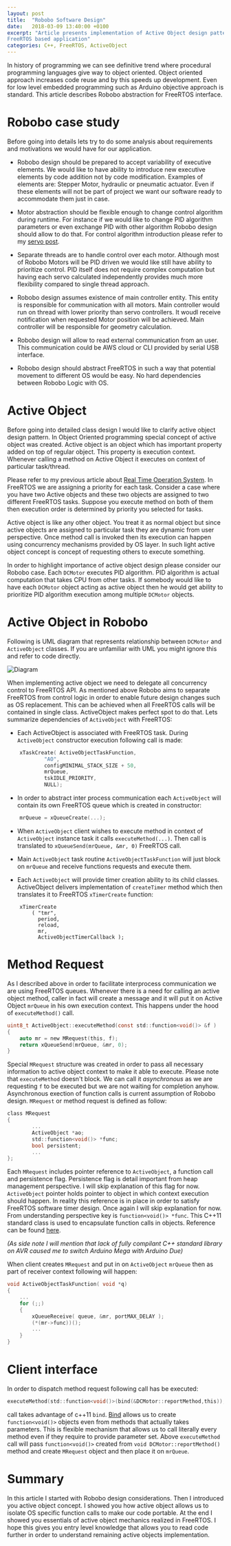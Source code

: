 ```yaml
---
layout: post
title:  "Robobo Software Design"
date:   2018-03-09 13:40:00 +0100
excerpt: "Article presents implementation of Active Object design pattern for
FreeRTOS based application"
categories: C++, FreeRTOS, ActiveObject
---
```

In history of programming we can see definitive trend where procedural
programming languages give way to object oriented. Object oriented approach
increases code reuse and by this speeds up development.  Even for low level
embedded programming such as Arduino objective approach is standard. This
article describes Robobo abstraction for FreeRTOS interface.


# Robobo case study
Before going into details lets try to do some analysis about requirements and
motivations we would have for our application. 

- Robobo design should be prepared to accept variability of executive elements. 
  We would like to have ability to introduce new executive elements by
code addition not by code modification. Examples of elements are: Stepper
Motor, hydraulic or pneumatic actuator. Even if these elements will not be part
of project we want our software ready to accommodate them just in case. 

- Motor abstraction should be flexible enough to change control algorithm
  during runtime. For instance if we would like to change PID algorithm
parameters or even exchange PID with other algorithm Robobo design should allow
to do that. For control algorithm introduction please refer to my [servo post](
https://leszek-wojcik.github.io/robobo/arduino/servo/encoder/pololu/hbridge/pid/2017/12/29/servo.html).

- Separate threads are to handle control over each motor. Although most of
  Robobo Motors will be PID driven we would like still have ability to
prioritize control. PID itself does not require complex computation but having
each servo calculated independently provides much more flexibility compared to
single thread approach.

- Robobo design assumes existence of main controller entity. This entity is
  responsible for communication with all motors. Main controller would run on
thread with lower priority than servo controllers. It woudl receive
notification when requested Motor position will be achieved. Main controller
will be responsible for geometry calculation. 

- Robobo design will allow to read external communication from an user. 
  This communication could be AWS cloud or CLI provided by serial USB interface.

- Robobo design should abstract FreeRTOS in such a way that potential movement
  to different OS would be easy. No hard dependencies between Robobo Logic with
OS.

# Active Object

Before going into detailed class design I would like to clarify active object
design pattern. In Object Oriented programming special concept of active object
was created. Active object is an object which has important property added on
top of regular object. This property is execution context. Whenever calling a
method on Active Object it executes on context of particular task/thread. 

Please refer to my previous article about [Real Time Operation
System](https://leszek-wojcik.github.io/robobo/rtos/2018/01/21/rtos.html). In
FreeRTOS we are assigning a priority for each task. Consider a case where you
have two Active objects and these two objects are assigned to two different
FreeRTOS tasks. Suppose you execute method on both of them
then execution order is determined by priority you selected for tasks.

Active object is like any other object. You treat it as normal object but
since active objects are assigned to particular task they are dynamic from user
perspective. Once method call is invoked then its execution can happen using
concurrency mechanisms provided by OS layer. In such light active object
concept is concept of requesting others to execute something. 

In order to highlight importance of active object design please consider our
Robobo case. Each `DCMotor` executes PID algorithm. PID algorithm is actual
computation that takes CPU from other tasks. If somebody would like to have
each `DCMotor` object acting as active object then he would get ability to
prioritize PID algorithm execution among multiple `DCMotor` objects.

# Active Object in Robobo

Following is UML diagram that represents relationship between `DCMotor` and
`ActiveObject` classes. If you are unfamiliar with UML you might ignore this
and refer to code directly.

![Diagram](https://leszek-wojcik.github.io/robobo/images/DCMotor.jpg)

When implementing active object we need to delegate all concurrency
control to FreeRTOS API. As mentioned above Robobo aims to separate FreeRTOS
from control logic in order to enable future design changes such as OS
replacement. This can be achieved when all FreeRTOS calls will be contained in
single class. ActiveObject makes perfect spot to do that. Lets summarize
dependencies of `ActiveObject` with FreeRTOS:

- Each ActiveObject is associated with FreeRTOS task. During `ActiveObject`
  constructor execution following call is made:

```c
    xTaskCreate( ActiveObjectTaskFunction,
            "AO", 
            configMINIMAL_STACK_SIZE + 50,
            mrQueue, 
            tskIDLE_PRIORITY, 
            NULL);
```

- In order to abstract inter process communication each `ActiveObject` will
  contain its own FreeRTOS queue which is created in constructor:
```c
    mrQueue = xQueueCreate(...);
```

- When `ActiveObject` client wishes to execute method in context of
  `ActiveObject` instance task it calls `executeMethod(...)`. Then call is
translated to `xQueueSend(mrQueue, &mr, 0)` FreeRTOS call.

- Main `ActiveObject` task routine `ActiveObjectTaskFunction` will just block
  on `mrQueue` and receive functions requests and execute them. 

- Each `ActiveObject` will provide timer creation ability to its child classes.
  ActiveObject delivers implementation of `createTimer` method which then
translates it to FreeRTOS `xTimerCreate` function:

```
    xTimerCreate
        ( "tmr",
          period,
          reload,
          mr,
          ActiveObjectTimerCallback );
```

# Method Request

As I described above in order to facilitate interprocess communication we are
using FreeRTOS queues. Whenever there is a need for calling an active object
method, caller in fact will create a message and it will put it on Active Object
`mrQueue` in his own execution context. This happens under the hood of
`executeMethod()` call. 

```c
uint8_t ActiveObject::executeMethod(const std::function<void()> &f )
{
    auto mr = new MRequest(this, f);
    return xQueueSend(mrQueue, &mr, 0);
}
```

Special `MRequest` structure was created in order to pass all necessary information to
active object context to make it able to execute. Please note that
`executeMethod` doesn't block. We can call it *asynchronous* as we are requesting
`f` to be executed but we are not waiting for completion anyhow. Asynchronous
exection of function calls  is current assumption of Robobo design. 
`MRequest` or method request is defined as follow:

```c
class MRequest
{
        ...
        ActiveObject *ao;
        std::function<void()> *func;
        bool persistent;
        ...
};
```

Each `MRequest` includes pointer reference to `ActiveObject`, a function call and
persistence flag. Persistence flag is detail important from heap management
perspective. I will skip explanation of this flag for now. `ActiveObject` pointer
holds pointer to object in which context execution should happen. In reality
this reference is in place in order to satisfy FreeRTOS software timer design.
Once again I will skip explanation for now.  From understanding
perspective key is `function<void()> *func`. This C++11 standard class is used to 
encapsulate function calls in objects. Reference can be found
[here](http://en.cppreference.com/w/cpp/utility/functional/function).

*(As side note I will mention that lack of fully compilant C++ standard
library on AVR caused me to switch Arduino Mega with Arduino Due)*

When client creates `MRequest` and put in on `ActiveObject` `mrQueue` then as
part of  receiver context following will happen:

```c
void ActiveObjectTaskFunction( void *q)
{
    ...
    for (;;) 
    {
        xQueueReceive( queue, &mr, portMAX_DELAY );
        (*(mr->func))();
        ...
    }
}
```

# Client interface

In order to dispatch method request following call has be executed:

```c
executeMethod(std::function<void()>(bind(&DCMotor::reportMethod,this)),
```
call takes advantage of c++11 `bind`.
[Bind](http://en.cppreference.com/w/cpp/utility/functional/bind) allows us to
create `function<void()>` objects even from methods that actually takes
parameters. This is flexible mechanism that allows us to call literally every
method even if they require to provide parameter set. Above `executeMethod`
call will pass `function<void()>` created from `void DCMotor::reportMethod()`
method and create `MRequest` object and then place it on `mrQueue`. 

# Summary 

In this article I started with Robobo design considerations. Then I introduced
you active object concept. I showed you how active object allows us to isolate OS
specific function calls to make our code portable. At the end I showed you
essentials of active object mechanics realized in FreeRTOS. I hope this gives
you entry level knowledge that allows you to read code further in order to
understand remaining active objects implementation. 



